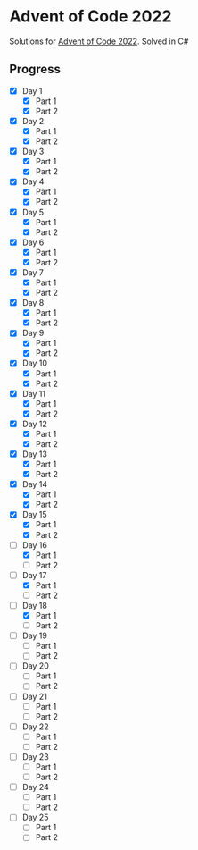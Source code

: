 # Advent of Code 2022
Solutions for [Advent of Code 2022](https://adventofcode.com/).
Solved in C#

## Progress
- [X] Day 1
    - [X] Part 1
    - [X] Part 2
- [X] Day 2
    - [X] Part 1
    - [X] Part 2
- [X] Day 3
    - [X] Part 1
    - [X] Part 2
- [X] Day 4
    - [X] Part 1
    - [X] Part 2
- [X] Day 5
    - [X] Part 1
    - [X] Part 2
- [X] Day 6
    - [X] Part 1
    - [X] Part 2
- [X] Day 7
    - [X] Part 1
    - [X] Part 2
- [X] Day 8
    - [X] Part 1
    - [X] Part 2
- [X] Day 9
    - [X] Part 1
    - [X] Part 2
- [X] Day 10
    - [X] Part 1
    - [X] Part 2
- [X] Day 11
    - [X] Part 1
    - [X] Part 2
- [X] Day 12
    - [X] Part 1
    - [X] Part 2
- [X] Day 13
    - [X] Part 1
    - [X] Part 2
- [X] Day 14
    - [X] Part 1
    - [X] Part 2
- [X] Day 15
    - [X] Part 1
    - [X] Part 2
- [ ] Day 16
    - [X] Part 1
    - [ ] Part 2
- [ ] Day 17
    - [X] Part 1
    - [ ] Part 2
- [ ] Day 18
    - [X] Part 1
    - [ ] Part 2
- [ ] Day 19
    - [ ] Part 1
    - [ ] Part 2
- [ ] Day 20
    - [ ] Part 1
    - [ ] Part 2
- [ ] Day 21
    - [ ] Part 1
    - [ ] Part 2
- [ ] Day 22
    - [ ] Part 1
    - [ ] Part 2
- [ ] Day 23
    - [ ] Part 1
    - [ ] Part 2
- [ ] Day 24
    - [ ] Part 1
    - [ ] Part 2
- [ ] Day 25
    - [ ] Part 1
    - [ ] Part 2